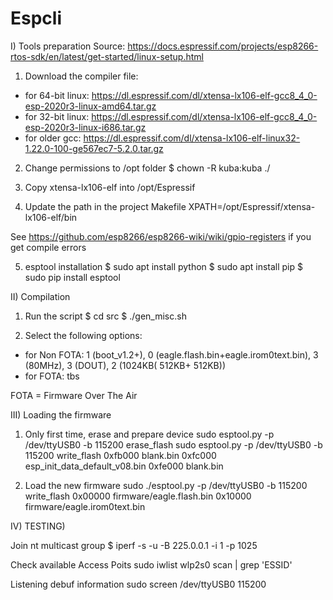 # Espcli

I) Tools preparation
Source: https://docs.espressif.com/projects/esp8266-rtos-sdk/en/latest/get-started/linux-setup.html

1. Download the compiler file:
- for 64-bit linux: https://dl.espressif.com/dl/xtensa-lx106-elf-gcc8_4_0-esp-2020r3-linux-amd64.tar.gz
- for 32-bit linux: https://dl.espressif.com/dl/xtensa-lx106-elf-gcc8_4_0-esp-2020r3-linux-i686.tar.gz
- for older gcc: https://dl.espressif.com/dl/xtensa-lx106-elf-linux32-1.22.0-100-ge567ec7-5.2.0.tar.gz

2. Change permissions to /opt folder
$ chown -R kuba:kuba ./

3. Copy xtensa-lx106-elf into /opt/Espressif

4. Update the path in the project Makefile
XPATH=/opt/Espressif/xtensa-lx106-elf/bin

See https://github.com/esp8266/esp8266-wiki/wiki/gpio-registers if you get compile errors

5. esptool installation
$ sudo apt install python
$ sudo apt install pip
$ sudo pip install esptool

II) Compilation

1. Run the script
$ cd src
$ ./gen_misc.sh

2. Select the following options:
- for Non FOTA: 1 (boot_v1.2+), 0 (eagle.flash.bin+eagle.irom0text.bin), 3 (80MHz), 3 (DOUT), 2 (1024KB( 512KB+ 512KB))
- for FOTA: tbs

FOTA = Firmware Over The Air

III) Loading the firmware
1. Only first time, erase and prepare device
sudo esptool.py -p /dev/ttyUSB0 -b 115200 erase_flash
sudo esptool.py -p /dev/ttyUSB0 -b 115200 write_flash 0xfb000 blank.bin 0xfc000 esp_init_data_default_v08.bin 0xfe000 blank.bin 

2. Load the new firmware
sudo ./esptool.py -p /dev/ttyUSB0 -b 115200 write_flash 0x00000 firmware/eagle.flash.bin 0x10000 firmware/eagle.irom0text.bin 

IV) TESTING)

Join nt multicast group
$ iperf -s -u -B 225.0.0.1 -i 1 -p 1025

Check available Access Poits
sudo iwlist wlp2s0 scan | grep 'ESSID'

Listening debuf information
sudo screen /dev/ttyUSB0 115200